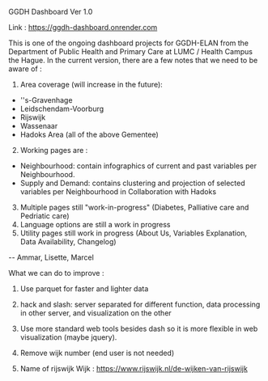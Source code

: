 GGDH Dashboard Ver 1.0

Link :
https://ggdh-dashboard.onrender.com 

This is one of the ongoing dashboard projects for GGDH-ELAN from the Department of Public Health and Primary Care at LUMC / Health Campus the Hague. In the current version, there are a few notes that we need to be aware of :

1. Area coverage (will increase in the future):

- ''s-Gravenhage
- Leidschendam-Voorburg
- Rijswijk
- Wassenaar
- Hadoks Area (all of the above Gementee)
 
2. Working pages are :

- Neighbourhood: contain infographics of current and past variables per Neighbourhood.
- Supply and Demand: contains clustering and projection of selected variables per Neighbourhood in Collaboration with Hadoks

3. Multiple pages still "work-in-progress" (Diabetes, Palliative care and Pedriatic care)
4. Language options are still a work in progress
5. Utility pages still work in progress (About Us, Variables Explanation, Data Availability, Changelog)

-- Ammar, Lisette, Marcel

What we can do to improve :

1. Use parquet for faster and lighter data 

2. hack and slash: server separated for different function, data processing in other server, and visualization on the other

3. Use more standard web tools besides dash so it is more flexible in web visualization (maybe jquery).

4. Remove wijk number (end user is not needed)

5. Name of rijswijk Wijk : https://www.rijswijk.nl/de-wijken-van-rijswijk




